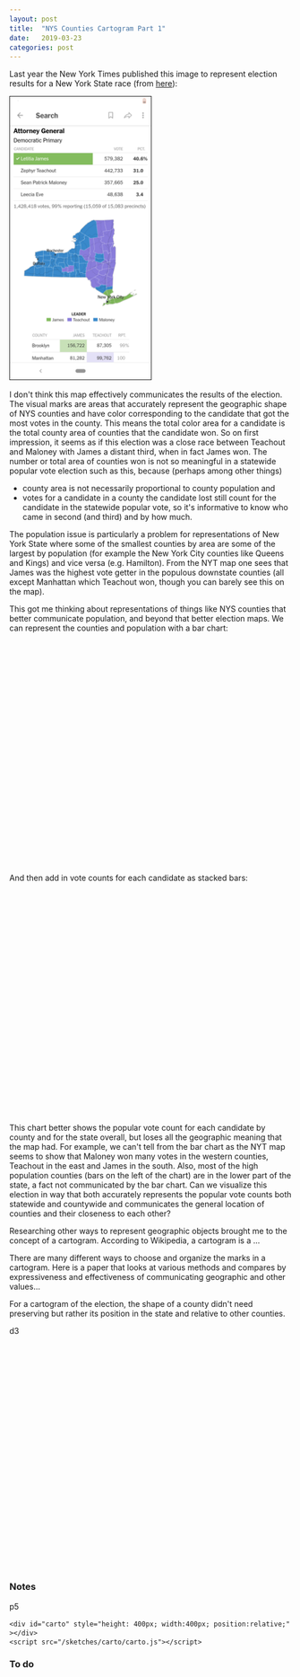```yaml
---
layout: post
title:  "NYS Counties Cartogram Part 1"
date:   2019-03-23
categories: post
---
```


Last year the New York Times published this image to represent election results for a New York State race (from [here](https://www.nytimes.com/interactive/2018/09/13/us/elections/100000006097483.app.html?nytapp=true)):

<img src="/assets/nyt_nys_ag_dp_2018_map_032619.png" height="50%" width="50%" border="1">

I don't think this map effectively communicates the results of the election. The visual marks are areas that accurately represent the geographic shape of NYS counties and have color corresponding to the candidate that got the most votes in the county. This means the total color area for a candidate is the total county area of counties that the candidate won. So on first impression, it seems as if this election was a close race between Teachout and Maloney with James a distant third, when in fact James won. The number or total area of counties won is not so meaningful in a statewide popular vote election such as this, because (perhaps among other things)
- county area is not necessarily proportional to county population and
- votes for a candidate in a county the candidate
lost still count for the candidate in the statewide popular vote, so it's informative to know who came in second (and third) and by how much.

The population issue is particularly a problem for representations of New York State where some of the smallest counties by area are some of the largest by population (for example the New York City counties like Queens and Kings) and vice versa (e.g. Hamilton). From the NYT map one sees that James was the highest vote getter in the populous downstate counties (all except Manhattan which Teachout won, though you can barely see this on the map).

This got me thinking about representations of things like NYS counties that better communicate population, and beyond that better election maps. We can represent the counties and population with a bar chart:


<div id="bar1" style="height: 400px; width:400px; position:relative;" >
</div>

And then add in vote counts for each candidate as stacked bars:


<div id="bar2" style="height: 400px; width:400px; position:relative;" >
</div>

This chart better shows the popular vote count for each candidate by county and for the state overall, but loses all the geographic meaning that the map had. For example, we can't tell from the bar chart as the NYT map seems to show that Maloney won many votes in the western counties, Teachout in the east and James in the south. Also, most of the high population counties (bars on the left of the chart) are in the lower part of the state, a fact not communicated by the bar chart. Can we visualize this election in way that both accurately represents the popular vote counts both statewide and countywide and communicates the general location of counties and their closeness to each other?

Researching other ways to represent geographic objects brought me to the concept of a cartogram. According to Wikipedia, a cartogram is a ...

There are many different ways to choose and organize the marks in a cartogram. Here is a paper that looks at various methods and compares by expressiveness and effectiveness of communicating geographic and other values...

For a cartogram of the election, the shape of a county didn't need preserving but rather its position in the state and relative to other counties.


d3

<div id="carto2" style="height: 400px; width:400px; position:relative;" >
<svg id="cartoD3"></svg>
</div>



<script src="https://d3js.org/d3.v5.min.js"></script>
<script src="https://d3js.org/d3-selection-multi.v1.min.js"></script>

<script src="/sketches/carto/carto_d3.js"></script>

### Notes

p5

<script src="https://cdnjs.cloudflare.com/ajax/libs/p5.js/0.5.8/p5.min.js"></script>
<script src='/sketches/my_colors.js' type="text/javascript"></script>
<script src='/sketches/my_functions.js' type="text/javascript"></script>


```
<div id="carto" style="height: 400px; width:400px; position:relative;" ></div>
<script src="/sketches/carto/carto.js"></script>
```


### To do
